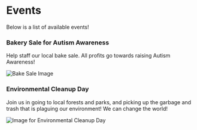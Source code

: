 # Events

Below is a list of available events!

### Bakery Sale for Autism Awareness

Help staff our local bake sale. All profits go towards raising Autism Awareness!

![Bake Sale Image](https://www.classicbakery.net/wp-content/uploads/2014/04/DRP_9603-1200x600.jpg)

### Environmental Cleanup Day

Join us in going to local forests and parks, and picking up the garbage and trash that is plaguing our environment! We can change the world!


![Image for Environmental Cleanup Day](https://lh6.googleusercontent.com/d9rW_P-K1CyfS_XcozsVZeMFWmnAqnEBbgyp1jlxNjWkJ18d-LQon6e6b4BNmHEaaJksEQRuIkljBbxPbdTtQrDhMC1ICuiBqXsiopCj)
